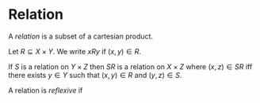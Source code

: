# Relation

A _relation_ is a subset of a cartesian product.

Let $R\subseteq X\times Y$. We write $x R y$ if $(x, y)\in R$.

If $S$ is a relation on $Y\times Z$ then $SR$ is a relation on $X\times Z$
where $(x, z)\in SR$ iff there exists $y\in Y$ such that
$(x,y)\in R$ and $(y,z)\in S$.

A relation is _reflexive_ if 
